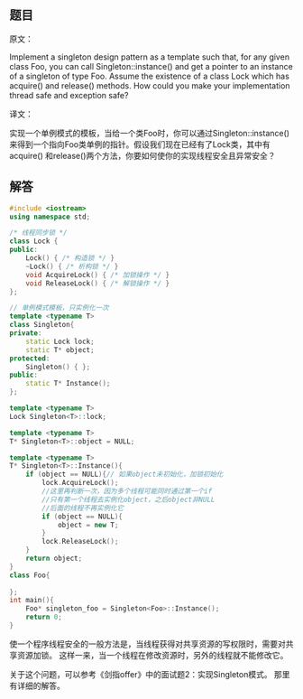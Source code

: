 ## 题目

原文：

Implement a singleton design pattern as a template such that, for any given class Foo, you can call Singleton::instance() and get a pointer to an instance of a singleton of type Foo. Assume the existence of a class Lock which has acquire() and release() methods. How could you make your implementation thread safe and exception safe?

译文：

实现一个单例模式的模板，当给一个类Foo时，你可以通过Singleton::instance() 来得到一个指向Foo类单例的指针。假设我们现在已经有了Lock类，其中有acquire() 和release()两个方法，你要如何使你的实现线程安全且异常安全？

## 解答

```cpp
#include <iostream>
using namespace std;

/* 线程同步锁 */
class Lock {
public:
    Lock() { /* 构造锁 */ }
    ~Lock() { /* 析构锁 */ }
    void AcquireLock() { /* 加锁操作 */ }
    void ReleaseLock() { /* 解锁操作 */ }
};

// 单例模式模板，只实例化一次
template <typename T>
class Singleton{
private:
    static Lock lock;
    static T* object;
protected:
    Singleton() { };
public:
    static T* Instance();
};

template <typename T>
Lock Singleton<T>::lock;

template <typename T>
T* Singleton<T>::object = NULL;

template <typename T>
T* Singleton<T>::Instance(){
    if (object == NULL){// 如果object未初始化，加锁初始化
        lock.AcquireLock();
        //这里再判断一次，因为多个线程可能同时通过第一个if
        //只有第一个线程去实例化object，之后object非NULL
        //后面的线程不再实例化它
        if (object == NULL){
            object = new T;
        }
        lock.ReleaseLock();
    }
    return object;
}
class Foo{
    
};
int main(){
    Foo* singleton_foo = Singleton<Foo>::Instance();
    return 0;
}

```

使一个程序线程安全的一般方法是，当线程获得对共享资源的写权限时，需要对共享资源加锁。 这样一来，当一个线程在修改资源时，另外的线程就不能修改它。

关于这个问题，可以参考《剑指offer》中的面试题2：实现Singleton模式。 那里有详细的解答。